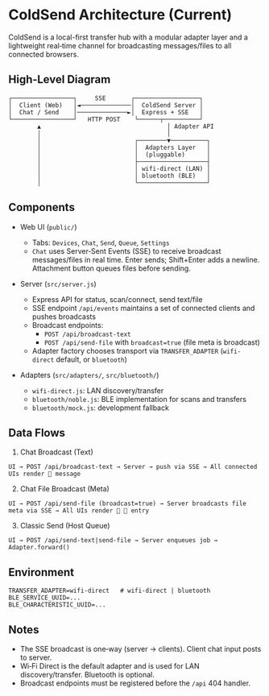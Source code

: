 # ColdSend Architecture (Current)

ColdSend is a local-first transfer hub with a modular adapter layer and a lightweight real‑time channel for broadcasting messages/files to all connected browsers.

## High‑Level Diagram

```
┌─────────────────┐     SSE       ┌──────────────────┐
│  Client (Web)   │◄──────────────│  ColdSend Server │
│  Chat / Send    │──────────────►│  Express + SSE   │
└─────────────────┘   HTTP POST    └──────┬──────────┘
        ▲                                   │ Adapter API
        │                                   │
        │                          ┌────────▼──────────┐
        │                          │  Adapters Layer   │
        │                          │  (pluggable)      │
        │                          ├───────────────────┤
        │                          │ wifi-direct (LAN) │
        │                          │ bluetooth (BLE)   │
        │                          └───────────────────┘
```

## Components

- Web UI (`public/`)
  - Tabs: `Devices`, `Chat`, `Send`, `Queue`, `Settings`
  - `Chat` uses Server‑Sent Events (SSE) to receive broadcast messages/files in real time. Enter sends; Shift+Enter adds a newline. Attachment button queues files before sending.

- Server (`src/server.js`)
  - Express API for status, scan/connect, send text/file
  - SSE endpoint `/api/events` maintains a set of connected clients and pushes broadcasts
  - Broadcast endpoints:
    - `POST /api/broadcast-text`
    - `POST /api/send-file` with `broadcast=true` (file meta is broadcast)
  - Adapter factory chooses transport via `TRANSFER_ADAPTER` (`wifi-direct` default, or `bluetooth`)

- Adapters (`src/adapters/`, `src/bluetooth/`)
  - `wifi-direct.js`: LAN discovery/transfer
  - `bluetooth/noble.js`: BLE implementation for scans and transfers
  - `bluetooth/mock.js`: development fallback

## Data Flows

1) Chat Broadcast (Text)
```
UI → POST /api/broadcast-text → Server → push via SSE → All connected UIs render 📢 message
```

2) Chat File Broadcast (Meta)
```
UI → POST /api/send-file (broadcast=true) → Server broadcasts file meta via SSE → All UIs render 📢 📎 entry
```

3) Classic Send (Host Queue)
```
UI → POST /api/send-text|send-file → Server enqueues job → Adapter.forward()
```

## Environment

```
TRANSFER_ADAPTER=wifi-direct   # wifi-direct | bluetooth
BLE_SERVICE_UUID=...
BLE_CHARACTERISTIC_UUID=...
```

## Notes

- The SSE broadcast is one‑way (server → clients). Client chat input posts to server.
- Wi‑Fi Direct is the default adapter and is used for LAN discovery/transfer. Bluetooth is optional.
- Broadcast endpoints must be registered before the `/api` 404 handler.
